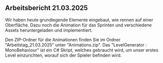 ## Arbeitsbericht 21.03.2025

Wir haben heute grundlegende Elemente eingebaut, wie rennen auf einer Oberfläche. Dazu noch die Animation für das Sprinten und verschiedene Assets heruntergeladen und implementiert. 

Den ZIP-Ordner für die Animationen finden Sie im Ordner "Arbeitstag_21.03.2025" unter "Animations.zip".
Das "LevelGenerator : MonoBehaviour" ist ein C# Skript, welches gebraucht wird, um unser erstes Level einzurichten, worauf sich der Spieler befinden wird.
